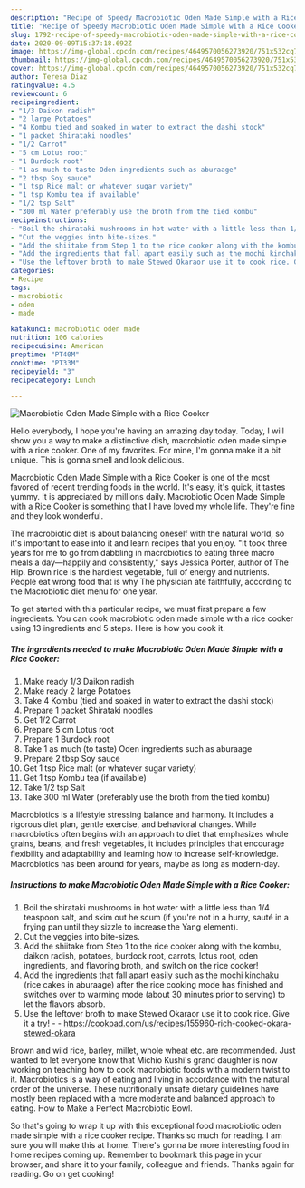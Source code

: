 ```yaml
---
description: "Recipe of Speedy Macrobiotic Oden Made Simple with a Rice Cooker"
title: "Recipe of Speedy Macrobiotic Oden Made Simple with a Rice Cooker"
slug: 1792-recipe-of-speedy-macrobiotic-oden-made-simple-with-a-rice-cooker
date: 2020-09-09T15:37:18.692Z
image: https://img-global.cpcdn.com/recipes/4649570056273920/751x532cq70/macrobiotic-oden-made-simple-with-a-rice-cooker-recipe-main-photo.jpg
thumbnail: https://img-global.cpcdn.com/recipes/4649570056273920/751x532cq70/macrobiotic-oden-made-simple-with-a-rice-cooker-recipe-main-photo.jpg
cover: https://img-global.cpcdn.com/recipes/4649570056273920/751x532cq70/macrobiotic-oden-made-simple-with-a-rice-cooker-recipe-main-photo.jpg
author: Teresa Diaz
ratingvalue: 4.5
reviewcount: 6
recipeingredient:
- "1/3 Daikon radish"
- "2 large Potatoes"
- "4 Kombu tied and soaked in water to extract the dashi stock"
- "1 packet Shirataki noodles"
- "1/2 Carrot"
- "5 cm Lotus root"
- "1 Burdock root"
- "1 as much to taste Oden ingredients such as aburaage"
- "2 tbsp Soy sauce"
- "1 tsp Rice malt or whatever sugar variety"
- "1 tsp Kombu tea if available"
- "1/2 tsp Salt"
- "300 ml Water preferably use the broth from the tied kombu"
recipeinstructions:
- "Boil the shirataki mushrooms in hot water with a little less than 1/4 teaspoon salt, and skim out he scum (if you&#39;re not in a hurry, sauté in a frying pan until they sizzle to increase the Yang element)."
- "Cut the veggies into bite-sizes."
- "Add the shiitake from Step 1 to the rice cooker along with the kombu, daikon radish, potatoes, burdock root, carrots, lotus root, oden ingredients, and flavoring broth, and switch on the rice cooker!"
- "Add the ingredients that fall apart easily such as the mochi kinchaku (rice cakes in aburaage) after the rice cooking mode has finished and switches over to warming mode (about 30 minutes prior to serving) to let the flavors absorb."
- "Use the leftover broth to make Stewed Okaraor use it to cook rice. Give it a try!  https://cookpad.com/us/recipes/155960-rich-cooked-okara-stewed-okara"
categories:
- Recipe
tags:
- macrobiotic
- oden
- made

katakunci: macrobiotic oden made 
nutrition: 106 calories
recipecuisine: American
preptime: "PT40M"
cooktime: "PT33M"
recipeyield: "3"
recipecategory: Lunch

---
```



![Macrobiotic Oden Made Simple with a Rice Cooker](https://img-global.cpcdn.com/recipes/4649570056273920/751x532cq70/macrobiotic-oden-made-simple-with-a-rice-cooker-recipe-main-photo.jpg)

Hello everybody, I hope you're having an amazing day today. Today, I will show you a way to make a distinctive dish, macrobiotic oden made simple with a rice cooker. One of my favorites. For mine, I'm gonna make it a bit unique. This is gonna smell and look delicious.

Macrobiotic Oden Made Simple with a Rice Cooker is one of the most favored of recent trending foods in the world. It's easy, it's quick, it tastes yummy. It is appreciated by millions daily. Macrobiotic Oden Made Simple with a Rice Cooker is something that I have loved my whole life. They're fine and they look wonderful.

The macrobiotic diet is about balancing oneself with the natural world, so it&#39;s important to ease into it and learn recipes that you enjoy. &#34;It took three years for me to go from dabbling in macrobiotics to eating three macro meals a day—happily and consistently,&#34; says Jessica Porter, author of The Hip. Brown rice is the hardiest vegetable, full of energy and nutrients. People eat wrong food that is why The physician ate faithfully, according to the Macrobiotic diet menu for one year.


To get started with this particular recipe, we must first prepare a few ingredients. You can cook macrobiotic oden made simple with a rice cooker using 13 ingredients and 5 steps. Here is how you cook it.

<!--inarticleads1-->

##### The ingredients needed to make Macrobiotic Oden Made Simple with a Rice Cooker:

1. Make ready 1/3 Daikon radish
1. Make ready 2 large Potatoes
1. Take 4 Kombu (tied and soaked in water to extract the dashi stock)
1. Prepare 1 packet Shirataki noodles
1. Get 1/2 Carrot
1. Prepare 5 cm Lotus root
1. Prepare 1 Burdock root
1. Take 1 as much (to taste) Oden ingredients such as aburaage
1. Prepare 2 tbsp Soy sauce
1. Get 1 tsp Rice malt (or whatever sugar variety)
1. Get 1 tsp Kombu tea (if available)
1. Take 1/2 tsp Salt
1. Take 300 ml Water (preferably use the broth from the tied kombu)


Macrobiotics is a lifestyle stressing balance and harmony. It includes a rigorous diet plan, gentle exercise, and behavioral changes. While macrobiotics often begins with an approach to diet that emphasizes whole grains, beans, and fresh vegetables, it includes principles that encourage ﬂexibility and adaptability and learning how to increase self-knowledge. Macrobiotics has been around for years, maybe as long as modern-day. 

<!--inarticleads2-->

##### Instructions to make Macrobiotic Oden Made Simple with a Rice Cooker:

1. Boil the shirataki mushrooms in hot water with a little less than 1/4 teaspoon salt, and skim out he scum (if you&#39;re not in a hurry, sauté in a frying pan until they sizzle to increase the Yang element).
1. Cut the veggies into bite-sizes.
1. Add the shiitake from Step 1 to the rice cooker along with the kombu, daikon radish, potatoes, burdock root, carrots, lotus root, oden ingredients, and flavoring broth, and switch on the rice cooker!
1. Add the ingredients that fall apart easily such as the mochi kinchaku (rice cakes in aburaage) after the rice cooking mode has finished and switches over to warming mode (about 30 minutes prior to serving) to let the flavors absorb.
1. Use the leftover broth to make Stewed Okaraor use it to cook rice. Give it a try! -  - https://cookpad.com/us/recipes/155960-rich-cooked-okara-stewed-okara


Brown and wild rice, barley, millet, whole wheat etc. are recommended. Just wanted to let everyone know that Michio Kushi&#39;s grand daughter is now working on teaching how to cook macrobiotic foods with a modern twist to it. Macrobiotics is a way of eating and living in accordance with the natural order of the universe. These nutritionally unsafe dietary guidelines have mostly been replaced with a more moderate and balanced approach to eating. How to Make a Perfect Macrobiotic Bowl. 

So that's going to wrap it up with this exceptional food macrobiotic oden made simple with a rice cooker recipe. Thanks so much for reading. I am sure you will make this at home. There's gonna be more interesting food in home recipes coming up. Remember to bookmark this page in your browser, and share it to your family, colleague and friends. Thanks again for reading. Go on get cooking!
